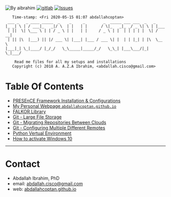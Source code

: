 
![By aibrahim](https://img.shields.io/badge/by-aibrahim-blue.svg) [![gitlab](https://img.shields.io/badge/git-gitlab-lightgray.svg)](https://gitlab.uni.lu/aibrahim/presence) [![Issues](https://img.shields.io/badge/issues-gitlab-green.svg)](https://gitlab.uni.lu/aibrahim/presence/issues)

       Time-stamp: <Fri 2020-05-15 01:07 abdallahcoptan>
     ___ _   _ ____ _____  _    _     _        _  _____ ___ ___  _   _     
    |_ _| \ | / ___|_   _|/ \  | |   | |      / \|_   _|_ _/ _ \| \ | |___ 
     | ||  \| \___ \ | | / _ \ | |   | |     / _ \ | |  | | | | |  \| / __|
     | || |\  |___) || |/ ___ \| |___| |___ / ___ \| |  | | |_| | |\  \__ \
    |___|_| \_|____/ |_/_/   \_\_____|_____/_/   \_\_| |___\___/|_| \_|___/
                                                                           
		Read me files for all my setups and installations
       Copyright (c) 2018 A. A.Z.A Ibrahim, <abdallah.cisco@gmail.com>



# Table Of Contents



- [PRESEnCE Framework Installation & Configurations](https://github.com/AbdallahCoptan/DOCs/blob/master/Installations/PRESEnCE.md)
- [My Personal Webpage `abdallahcoptan.github.io`](https://github.com/AbdallahCoptan/DOCs/blob/master/Installations/MySite.md)
- [FALKOR Library](https://github.com/AbdallahCoptan/DOCs/blob/master/Installations/FalkorLib.md)
- [Git - Large File Storage](https://github.com/AbdallahCoptan/DOCs/blob/master/Installations/Git_LFS.md)
- [Git - Migrating Repositories Between Clouds](https://github.com/AbdallahCoptan/DOCs/blob/master/Installations/GIT_REPOs_Migration.md)
- [Git - Configuring Multiple Different Remotes](https://github.com/AbdallahCoptan/DOCs/blob/master/Installations/GIT_Configuring_Remotes.md)
- [Python Vertual Environment](https://github.com/AbdallahCoptan/DOCs/blob/master/Installations/pyVirtualEnv.md)
- [How to activate Windows 10](https://github.com/AbdallahCoptan/DOCs/blob/master/Installations/WIN10_Activation.md)

---

# Contact

- Abdallah Ibrahim, PhD
- email: abdallah.cisco@gmail.com
- web: [abdallahcoptan.github.io](https://abdallahcoptan.github.io/)